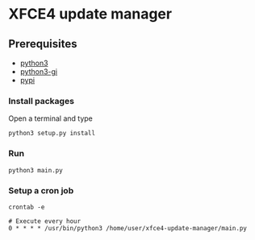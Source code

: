 # XFCE4 update manager

## Prerequisites

- [python3](https://www.python.org/downloads/)
- [python3-gi](https://wiki.gnome.org/Projects/PyGObject/)
- [pypi](https://pypi.python.org/pypi)

### Install packages

Open a terminal and type

```shell
python3 setup.py install
```

### Run

```shell
python3 main.py
```

### Setup a cron job

```shell
crontab -e

# Execute every hour
0 * * * * /usr/bin/python3 /home/user/xfce4-update-manager/main.py
```